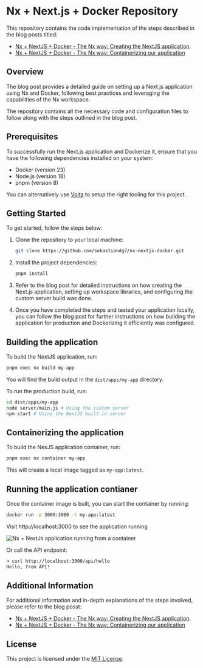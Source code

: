 # Nx + Next.js + Docker Repository

This repository contains the code implementation of the steps described in the blog posts titled:

- [Nx + NextJS + Docker - The Nx way: Creating the NextJS application](https://dev.to/sebastiandg7/nx-nextjs-docker-the-nx-way-creating-the-nextjs-application-1efl).
- [Nx + NextJS + Docker - The Nx way: Containerizing our application](https://dev.to/sebastiandg7/nx-nextjs-docker-the-nx-way-containerizing-our-application-1mi7)

## Overview

The blog post provides a detailed guide on setting up a Next.js application using Nx and Docker, following best practices and leveraging the capabilities of the Nx workspace.

The repository contains all the necessary code and configuration files to follow along with the steps outlined in the blog post.

## Prerequisites

To successfully run the Next.js application and Dockerize it, ensure that you have the following dependencies installed on your system:

- Docker (version 23)
- Node.js (version 18)
- pnpm (version 8)

You can alternatively use [Volta](https://volta.sh/) to setup the right tooling for this project.

## Getting Started

To get started, follow the steps below:

1. Clone the repository to your local machine:

   ```bash
   git clone https://github.com/sebastiandg7/nx-nextjs-docker.git
   ```

2. Install the project dependencies:

   ```bash
   pnpm install
   ```

3. Refer to the blog post for detailed instructions on how creating the Next.js application, setting up workspace libraries, and configuring the custom server build was done.

4. Once you have completed the steps and tested your application locally, you can follow the blog post for further instructions on how building the application for production and Dockerizing it efficiently was configured.

## Building the application

To build the NextJS application, run:

```bash
pnpm exec nx build my-app
```

You will find the build output in the `dist/apps/my-app` directory.

To run the production build, run:

```bash
cd dist/apps/my-app
node server/main.js # Using the custom server
npm start # Using the NextJS built-in server
```

## Containerizing the application

To build the NexJS application container, run:

```bash
pnpm exec nx container my-app
```

This will create a local image tagged as `my-app:latest`.

## Running the application contianer

Once the container image is built, you can start the container by running:

```bash
docker run -p 3000:3000 -t my-app:latest
```

Visit http://localhost:3000 to see the application running

![Nx + NextJs application running from a container](https://github.com/sebastiandg7/nx-nextjs-docker/assets/13395979/7c2ef304-5168-4058-a950-4664f81fc05a)

Or call the API endpoint:

```bash
➜ curl http://localhost:3000/api/hello
Hello, from API!
```

## Additional Information

For additional information and in-depth explanations of the steps involved, please refer to the blog posst:

- [Nx + NextJS + Docker - The Nx way: Creating the NextJS application](https://dev.to/sebastiandg7/nx-nextjs-docker-the-nx-way-creating-the-nextjs-application-1efl).
- [Nx + NextJS + Docker - The Nx way: Containerizing our application](https://dev.to/sebastiandg7/nx-nextjs-docker-the-nx-way-containerizing-our-application-1mi7)

## License

This project is licensed under the [MIT License](LICENSE).
